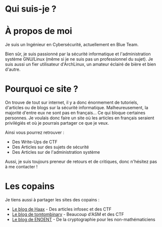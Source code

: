 # Qui suis-je ?


# À propos de moi

Je suis un Ingénieur en Cybersécurité, actuellement en Blue Team.

Bien sûr, je suis passionné par la sécurité informatique et l'administration système GNU/Linux (même si je ne suis pas un professionnel du sujet).
Je suis aussi un fier utilisateur d'ArchLinux, un amateur éclairé de bière et bien d'autre.



# Pourquoi ce site ?

On trouve de tout sur internet, il y a donc énormement de tutoriels, d'articles ou de blogs sur la sécurité informatique. Malheureusement, la majorité d'entre eux ne sont pas en français... Ce qui bloque certaines personnes.
Je voulais donc faire un site où les articles en français seraient privilégiés et où je pourrais partager ce que je veux.

Ainsi vous pourrez retrouver :
- Des Write-Ups de CTF
- Des Articles sur des sujets de sécurité
- Des Articles sur de l'administration système


Aussi, je suis toujours preneur de retours et de critiques, donc n'hésitez pas à me contacter !


# Les copains

Je tiens aussi à partager les sites des copains :
- [Le blog de Haax](https://haax.fr) - Des articles infosec et des CTF
- [Le blog de tomtombinary](http://tomtombinary.xyz/) - Beaucoup d'ASM et des CTF
- [Le blog de ENOENT](https://bitsdeep.com/) - De la cryptographie pour les non-mathématiciens




